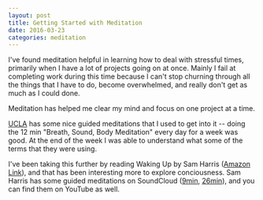 ```yaml
---
layout: post
title: Getting Started with Meditation
date: 2016-03-23
categories: meditation
---
```



I've found meditation helpful in learning how to deal with stressful times, primarily when I have a lot of projects going on at once. Mainly I fail at completing work during this time because I can't stop churning through all the things that I have to do, become overwhelmed, and really don't get as much as I could done.

Meditation has helped me clear my mind and focus on one project at a time. 

[UCLA](http://marc.ucla.edu/body.cfm?id=22) has some nice guided meditations that I used to get into it -- doing the 12 min "Breath, Sound, Body Meditation" every day for a week was good. At the end of the week I was able to understand what some of the terms that they were using.


I've been taking this further by reading Waking Up by Sam Harris ([Amazon Link](http://amzn.to/1LIt0HN)), and that has been interesting more to explore conciousness. Sam Harris has some guided meditations on SoundCloud ([9min](https://soundcloud.com/samharrisorg/mindfulness-meditation-9), [26min](https://soundcloud.com/samharrisorg/mindfulness-meditation-26)), and you can find them on YouTube as well.
